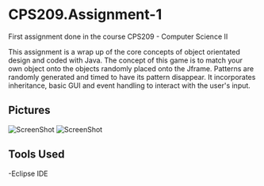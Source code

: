 # CPS209.Assignment-1
First assignment done in the course CPS209 - Computer Science II

This assignment is a wrap up of the core concepts of object orientated design and coded with Java.
The concept of this game is to match your own object onto the objects randomly placed onto the Jframe. Patterns are randomly generated and timed to have its pattern disappear. It incorporates inheritance, basic GUI and event handling to interact with the user's input.

## Pictures
![ScreenShot](https://raw.github.com/erickchin/CPS209.Assignment-1/master/Screenshots/1.png)
![ScreenShot](https://raw.github.com/erickchin/CPS209.Assignment-1/master/Screenshots/2.png)
## Tools Used
-Eclipse IDE
